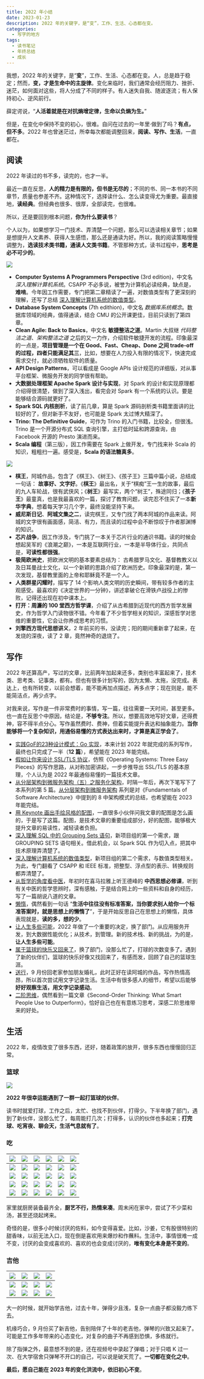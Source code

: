 ```yaml
---
title: 2022 年小结
date: 2023-01-23
description: 2022 年的关键字，是“变”，工作、生活、心态都在变。
categories:
  - 写字的地方
tags:
  - 读书笔记
  - 年终总结
  - 成长  
---
```


我想，2022 年的关键字，是“**变**”，工作、生活、心态都在变。人，总是趋于稳定；然而，**变，才是生命中的主旋律**。变化来临时，我们通常会经历阻力、挫折、迷茫，如何面对这些，将人分成了不同的样子。有人迷失自我、随波逐流；有人保持初心、逆风前行。

薛定谔说，“**人活着就是在对抗熵增定律，生命以负熵为生。**”

但是，在变化中保持不变的初心，很难。自问在过去的一年里·做到了吗？**有点，但不多**。2022 年也曾迷茫过，所幸每次都能调整回来，**阅读、写作、生活**，一直都在。

## 阅读

2022 年读过的书不多，读完的，也才一半。

最近一直在反思，**人的精力是有限的，但书是无尽的**；不同的书、同一本书的不同章节，质量也参差不齐。这种情况下，选择读什么、怎么读变得尤为重要。最直接地，**读经典**。但经典也很多、很厚，全部读完，也很难。

所以，还是要回到根本问题，**你为什么要读书**？

个人以为，如果想学习一门技术、弄清楚一个问题，那么可以选读相关章节；如果是想提升人文素养、获得人生感悟，那么还是通读为好。所以，我的阅读策略慢慢调整为，**选读技术类书籍，通读人文类书籍**。不管那种方式，读书过程中，**思考是必不可少的**。

![](http://yrunz-1300638001.cos.ap-guangzhou.myqcloud.com/2023-01-22-165201.jpg)

- **Computer Systems A Programmers Perspective** (3rd edition)，中文名 *深入理解计算机系统*。CSAPP 不必多说，被誉为计算机必读经典，缺点是，**难啃**。今年因工作需要，专门把第二章精读了一遍，对数值类型有了更深刻的理解，还写了总结 [深入理解计算机系统的数值类型](https://mp.weixin.qq.com/s/cZnweeQU46YzewTKp5-00g)。
- **Database System Concepts** (7th edithion)，中文名 *数据库系统概念*。数据库领域的经典，值得通读，结合 CMU 的公开课更佳，目前只读到了第四章。
- **Clean Agile: Back to Basics**，中文名 **敏捷整洁之道**。Martin 大叔继 *代码整洁之道*、*架构整洁之道* 之后的又一力作，介绍软件敏捷开发的流程。印象最深的一点是，**项目管理是一个在 Good、Fast、Cheap、Done 之间 trade-off 的过程，四者只能满足其三**，比如，想要在人力投入有限的情况下，快速完成需求交付，就必须牺牲软件的质量。
- **API Design Patterns**，可以看成是 Google APIs 设计规范的详细版，对从事平台框架、微服务开发的同学很有帮助。
- **大数据处理框架 Apache Spark 设计与实现**，对 Spark 的设计和实现原理都介绍得很清楚，做到了深入浅出，看完会对 Spark 有一个系统的认识。要是能够结合源码就更好了。
- **Spark SQL 内核剖析**，读了前几章，算是 Spark 源码剖析类书籍里面讲的比较好的了，但对新手不友好，也可能是 Spark 太过博大精深了。
- **Trino: The Definitive Guide**，可作为 Trino 的入门书籍，比较全，但很浅。Trino 是一个开源分布式 SQL 查询引擎，主打低时延和跨源查询，由 Facebook 开源的 Presto 演进而来。
- **Scala 编程**（第三版），因工作需要在 Spark 上做开发，专门找来补 Scala 的知识，粗粗扫一遍。感受是，**Scala 的语法糖真多**。

![](http://yrunz-1300638001.cos.ap-guangzhou.myqcloud.com/2023-01-22-165122.jpg)

- **棋王**，阿城作品，包含了《棋王》、《树王》、《孩子王》三篇中篇小说，总结成一句话： **故事好、文字好**。《**棋王**》最出名，关于“棋痴”王一生的故事，最后的九人车轮战，很有武侠风；《**树王**》最写实，两个“树王”，殊途同归；《**孩子王**》最童真，也是我最喜欢的一篇，探讨了教育问题，读完忍不住买了一本**新华字典**，想着每天学习几个字，最终没能坚持下来。
- **威尼斯日记**、**阿城文集之二**，读完棋王，又专门找了两本阿城的作品来读。阿城的文字很有画面感，简洁、有力，而且读的过程中会不断惊叹于作者那渊博的知识。
- **芯片战争**，因工作涉及，专门挑了一本关于芯片行业的通识书籍。读的时候会想起吴军的《浪潮之巅》，一本是互联网行业，一本是半导体行业，共同点是，**可读性都很强**。
- **极简欧洲史**，把欧洲文明的基本要素总结为： 古希腊罗马文化、基督教教义以及日耳曼战士文化，以一个新颖的思路介绍了欧洲历史。印象最深的是，第一次发现，基督教里面的上帝和耶稣竟不是一个人。
- **人类群星闪耀时**，描写了 14 个影响人类文明的历史瞬间，带有较多作者的主观感受。最喜欢的《决定世界的一分钟》，讲述拿破仑在滑铁卢战役上的惨败，记得还出现在初中课本上。
- **打开：周濂的 100 堂西方哲学课**，介绍了从古希腊到近现代的西方哲学发展史，作为哲学入门读物很不错。今年看了不少哲学相关的知识，深感哲学对思维的重要性，它会让你养成思考的习惯。
- **刘擎西方现代思想讲义**，2 年前买的书，没读完；阳的期间重新拿了起来，在发烧的深夜，读了 2 章，竟然神奇的退烧了。

## 写作

2022 年还算高产，写过的文章，比前两年加起来还多，类别也丰富起来了，技术类、思考类、记事类，都有。但也有很多计划写的，因为太懒、太拖，没完成。表达上，也有所转变，以前会想着，能不能再加点描述，再多点字；现在则是，能不能简洁点，再少点字。

对我来说，写作是一件非常费时的事情，写一篇，往往需要一天时间，甚至更多。也一直在反思个中原因，结论是，**不够专注**。所以，想要高效地写好文章，还得费神，容不得半点分心。写作虽然费时、费神，但着实能提升表达和抽象能力。**当你能够将一个复杂知识，用通俗易懂的方式表达出来时，才算是真正学会了**。

- [实践GoF的23种设计模式：Go 实现](https://mp.weixin.qq.com/mp/appmsgalbum?__biz=Mzg3MjAyNjUyMQ==&action=getalbum&album_id=2285905058397650951&scene=173&from_msgid=2247484926&from_itemidx=1&count=3&nolastread=1#wechat_redirect)，本来计划 2022 年就完成的系列写作，最终也只完成了一半（**12 篇**），希望能在 2023 年能完结。
- [假如让你来设计 SSL/TLS 协议](https://mp.weixin.qq.com/s/Msyaf7Q2Ga5ZgTABRtOWGw)，仿照《Operating Systems: Three Easy Pieces》的写作思路，从对称加密讲起，一步步推导出 SSL/TLS 的基本原理，个人认为是 2022 年最通俗易懂的一篇技术文章。
- [从分层架构到微服务架构（五）之服务化架构](https://mp.weixin.qq.com/s/dWed2EG_2SJkxiNqLBNTdA)，时隔一年后，再次下笔写下了本系列的第 5 篇。[从分层架构到微服务架构](https://mp.weixin.qq.com/mp/appmsgalbum?__biz=Mzg3MjAyNjUyMQ==&action=getalbum&album_id=2346028026137903104&scene=173&from_msgid=2247484442&from_itemidx=1&count=3&nolastread=1#wechat_redirect) 系列是对《Fundamentals of Software Architecture》中提到的 8 中架构模式的总结，也希望能在 2023 年能完结。
- [用 Keynote 画出手绘风格的配图](https://mp.weixin.qq.com/s/-sYW-oa6KzTR9LNdMWCSnQ)，一直很多小伙伴问我文章的配图是怎么画的，于是写了这篇。配图，是技术文章的重要组成部分，好的配图，能够极大提升文章的易读性，减轻读者负担。
- [深入理解 SQL 中的 Grouping Sets 语句](https://mp.weixin.qq.com/s/FQn4LvP8YBbJN_n543R2SA)，新项目组的第一个需求，跟 GROUPING SETS 语句相关。借此机会，以 Spark SQL 作为切入点，把其中技术原理弄清楚了。
- [深入理解计算机系统的数值类型](https://mp.weixin.qq.com/s/cZnweeQU46YzewTKp5-00g)，新项目组的第二个需求，与数值类型相关。为此，专门翻看了 CSAPP 和 IEEE 标准，把整型、浮点型的表示、转换规则都弄清楚了。
- [从哲学的角度看中医](https://mp.weixin.qq.com/s/_GxD3h-OZzVpVJARelDQKA)，年初时在喜马拉雅上听王德峰的 **中西思想必修课**，听到有关中医的哲学思辨时，深有感触，于是结合网上的一些资料和自身的经历，写了一篇胡说八道的文章。
- [懒惰](https://mp.weixin.qq.com/s/7pweIcPaaT2uWSSu6AfTBQ)，偶然看到一句话 “**生活中往往没有标准答案，当你要求别人给你一个标准答案时，就是思想上的懒惰了**”，于是开始反思自己在思想上的懒惰，具体表现就是，**读的多，想的少**。
- [让人生多些可能](https://mp.weixin.qq.com/s/EKf2LvC_-gGi7t1id8iPiw)，2022 年做了一个重要的决定，换了部门。从应用服务开发，到大数据性能优化；从技术，到管理。新的技术栈、新的挑战，为的是，**让人生多些可能**。
- [属于篮球的快乐又回来了](https://mp.weixin.qq.com/s/EF8AQZQrv0KN7zguV2FMvA)，换了部门，没那么忙了，打球的次数变多了。遇到了新的伙伴们，篮球的快乐好像又找回来了，有感而发，回顾了自己的篮球生涯。
- [送行](https://mp.weixin.qq.com/s/4ahhkoKEEbU64y6S5m25Yg)，9 月份回老家参加朋友婚礼，此时正好在读阿城的作品，写作热情高昂，所以首次尝试用文字记录生活。生活中有很多感人的细节，希望以后能够**好好观察生活，用文字记录感动**。
- [二阶思维](https://mp.weixin.qq.com/s/lXm6rILj5Y25iowyUmK6RA)，偶然看到一篇文章《Second-Order Thinking: What Smart People Use to Outperform》，恰好自己也在有意练习思考，深感二阶思维带来的好处。

## 生活

2022 年，疫情改变了很多东西，还好，随着政策的放开，很多东西也慢慢回归正常。

### 篮球

![](http://yrunz-1300638001.cos.ap-guangzhou.myqcloud.com/2023-01-22-165249.jpg)

**2022 年很幸运能遇到了一群一起打篮球的伙伴**。

读书时就爱打球，工作之后，太忙、也找不到伙伴，打得少。下半年换了部门，遇到了新伙伴，没那么忙了，每周能打几次；打得多，认识的伙伴也多起来；**打完球、吃宵夜、聊会天，生活气息就有了**。

### 吃

| ![](http://yrunz-1300638001.cos.ap-guangzhou.myqcloud.com/2023-01-22-105842.jpg) | ![](http://yrunz-1300638001.cos.ap-guangzhou.myqcloud.com/2023-01-22-105739.jpg) | ![](http://yrunz-1300638001.cos.ap-guangzhou.myqcloud.com/2023-01-22-105749.jpg) | ![](http://yrunz-1300638001.cos.ap-guangzhou.myqcloud.com/2023-01-22-105757.jpg) | ![](http://yrunz-1300638001.cos.ap-guangzhou.myqcloud.com/2023-01-22-105809.jpg) | ![](http://yrunz-1300638001.cos.ap-guangzhou.myqcloud.com/2023-01-22-105915.jpg) |
| ------------------------------------------------------------ | ------------------------------------------------------------ | ------------------------------------------------------------ | ------------------------------------------------------------ | ------------------------------------------------------------ | ------------------------------------------------------------ |
| ![](http://yrunz-1300638001.cos.ap-guangzhou.myqcloud.com/2023-01-22-105937.jpg) | ![](http://yrunz-1300638001.cos.ap-guangzhou.myqcloud.com/2023-01-22-110003.jpg) | ![](http://yrunz-1300638001.cos.ap-guangzhou.myqcloud.com/2023-01-22-105928.jpg) | ![](http://yrunz-1300638001.cos.ap-guangzhou.myqcloud.com/2023-01-22-110018.jpg) | ![](http://yrunz-1300638001.cos.ap-guangzhou.myqcloud.com/2023-01-22-110052.jpg) | ![](http://yrunz-1300638001.cos.ap-guangzhou.myqcloud.com/2023-01-22-105730.jpg) |
| ![](http://yrunz-1300638001.cos.ap-guangzhou.myqcloud.com/2023-01-22-110027.jpg) | ![](http://yrunz-1300638001.cos.ap-guangzhou.myqcloud.com/2023-01-22-110042.jpg) | ![](http://yrunz-1300638001.cos.ap-guangzhou.myqcloud.com/2023-01-22-110103.jpg) | ![](http://yrunz-1300638001.cos.ap-guangzhou.myqcloud.com/2023-01-22-110112.jpg) | ![](http://yrunz-1300638001.cos.ap-guangzhou.myqcloud.com/2023-01-22-110120.jpg) | ![](http://yrunz-1300638001.cos.ap-guangzhou.myqcloud.com/2023-01-22-164700.jpg) |
| ![](http://yrunz-1300638001.cos.ap-guangzhou.myqcloud.com/2023-01-22-110152.jpg) | ![](http://yrunz-1300638001.cos.ap-guangzhou.myqcloud.com/2023-01-22-110204.jpg) | ![](http://yrunz-1300638001.cos.ap-guangzhou.myqcloud.com/2023-01-22-110225.jpg) | ![](http://yrunz-1300638001.cos.ap-guangzhou.myqcloud.com/2023-01-22-110243.jpg) | ![](http://yrunz-1300638001.cos.ap-guangzhou.myqcloud.com/2023-01-22-110341.jpg) | ![](http://yrunz-1300638001.cos.ap-guangzhou.myqcloud.com/2023-01-22-110721.jpg) |
| ![](http://yrunz-1300638001.cos.ap-guangzhou.myqcloud.com/2023-01-22-110258.jpg) | ![](http://yrunz-1300638001.cos.ap-guangzhou.myqcloud.com/2023-01-22-164727.jpg) | ![](http://yrunz-1300638001.cos.ap-guangzhou.myqcloud.com/2023-01-22-110319.jpg) | ![](http://yrunz-1300638001.cos.ap-guangzhou.myqcloud.com/2023-01-22-110328.jpg) | ![](http://yrunz-1300638001.cos.ap-guangzhou.myqcloud.com/2023-01-22-110656.jpg) | ![](http://yrunz-1300638001.cos.ap-guangzhou.myqcloud.com/2023-01-22-110712.jpg) |

家里就厨房装备最齐全，**厨艺不行，热情来凑**。周末闲在家中，尝试了不少菜和汤，甚至还烧起烤来。

奇怪的是，很多小时候讨厌的佐料，如今变得喜爱。比如，沙姜，它有股很特别的甜香味，以前无法入口，现在倒是喜欢用来爆炒和作蘸料。生活中，事情很难一成不变，讨厌的会变成喜欢的、喜欢的也会变成讨厌的，**唯有变化本身是不变的**。

### 吉他

| ![](http://yrunz-1300638001.cos.ap-guangzhou.myqcloud.com/2023-01-22-104716.jpg) | ![](http://yrunz-1300638001.cos.ap-guangzhou.myqcloud.com/2023-01-22-104727.jpg) | ![](http://yrunz-1300638001.cos.ap-guangzhou.myqcloud.com/2023-01-22-104736.jpg) | ![](http://yrunz-1300638001.cos.ap-guangzhou.myqcloud.com/2023-01-22-104744.jpg) |
| ------------------------------------------------------------ | ------------------------------------------------------------ | ------------------------------------------------------------ | ------------------------------------------------------------ |
| ![](http://yrunz-1300638001.cos.ap-guangzhou.myqcloud.com/2023-01-22-164552.jpg) | ![](http://yrunz-1300638001.cos.ap-guangzhou.myqcloud.com/2023-01-22-104821.jpg) | ![](http://yrunz-1300638001.cos.ap-guangzhou.myqcloud.com/2023-01-23-024227.jpg) | ![](http://yrunz-1300638001.cos.ap-guangzhou.myqcloud.com/2023-01-22-164616.jpg) |
| ![](http://yrunz-1300638001.cos.ap-guangzhou.myqcloud.com/2023-01-22-164503.jpg) | ![](http://yrunz-1300638001.cos.ap-guangzhou.myqcloud.com/2023-01-22-164616.jpg) | ![](http://yrunz-1300638001.cos.ap-guangzhou.myqcloud.com/2023-01-22-104901.jpg) | ![](http://yrunz-1300638001.cos.ap-guangzhou.myqcloud.com/2023-01-22-164419.jpg) |

大一的时候，就开始学吉他，过去十年，弹得少且浅，复杂一点曲子都没毅力练下去。

机缘巧合，9 月份买了新吉他，告别陪伴了十年的老吉他，弹琴的兴致又起来了。可能是工作多年带来的心态变化，对复杂的曲子不再感到恐惧，多练就行。

除了指弹之外，最意想不到的是，还在视频号中录起了弹唱；对于只唱 K 过一次、在大学宿舍只弹琴不开口的自己，可以说是破天荒了。**一切都在变化之中**。 

**最后，愿自己能在 2023 年的变化洪流中，依旧初心不变**。

